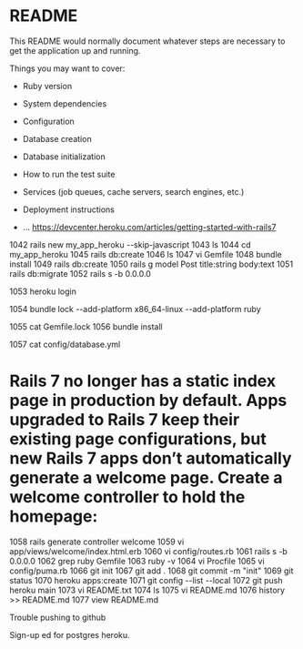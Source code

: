 # README

This README would normally document whatever steps are necessary to get the
application up and running.

Things you may want to cover:

* Ruby version

* System dependencies

* Configuration

* Database creation

* Database initialization

* How to run the test suite

* Services (job queues, cache servers, search engines, etc.)

* Deployment instructions

* ...
https://devcenter.heroku.com/articles/getting-started-with-rails7

 1042  rails new my_app_heroku --skip-javascript
 1043  ls
 1044  cd my_app_heroku
 1045  rails db:create
 1046  ls
 1047  vi Gemfile
 1048  bundle install
 1049  rails db:create
 1050  rails g model Post title:string body:text
 1051  rails db:migrate
 1052  rails s -b 0.0.0.0

 1053  heroku login

 1054  bundle lock --add-platform x86_64-linux --add-platform ruby

 1055  cat Gemfile.lock
 1056  bundle install

 1057  cat config/database.yml

 # Rails 7 no longer has a static index page in production by default. Apps upgraded to Rails 7 keep their existing page configurations, but new Rails 7 apps don’t automatically generate a welcome page. Create a welcome controller to hold the homepage:



 1058  rails generate controller welcome
 1059  vi app/views/welcome/index.html.erb
 1060  vi config/routes.rb
 1061  rails s -b 0.0.0.0
 1062  grep ruby Gemfile
 1063  ruby -v
 1064  vi Procfile
 1065  vi config/puma.rb
 1066  git init
 1067  git add .
 1068  git commit -m "init"
 1069  git status
 1070  heroku apps:create
 1071  git config --list --local
 1072  git push heroku main
 1073  vi README.txt
 1074  ls
 1075  vi README.md
 1076  history >> README.md
 1077  view README.md

 Trouble pushing to github
 
 Sign-up ed for postgres heroku.
